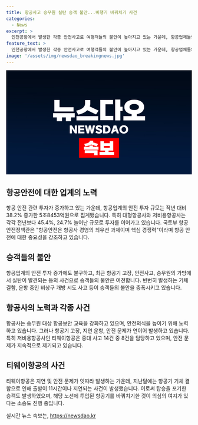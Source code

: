 ```yaml
---
title: 항공사고 승무원 실탄 승객 불안...비행기 바꿔치기 사건
categories:
  - News
excerpt: >
  인천공항에서 발생한 각종 안전사고로 여행객들의 불안이 높아지고 있는 가운데, 항공업체들의 안전투자가 늘어나고 있지만 여전히 사고는 빈번하다. 대형항공사와 저비용항공사가 각각 대규모로 투자하고 있으며, 최근 티웨이항공의 안전 문제로 논란이 일고 있다. 특히 이른바 기체 바꿔치기 의혹까지 불거지면서 승객들의 불만이 커지고 있으며, 이에 관련해 손해배상을 청구할 예정이라고 한다. (문단 요약)
feature_text: >
  인천공항에서 발생한 각종 안전사고로 여행객들의 불안이 높아지고 있는 가운데, 항공업체들의 안전투자가 늘어나고 있지만 여전히 사고는 빈번하다. 대형항공사와 저비용항공사가 각각 대규모로 투자하고 있으며, 최근 티웨이항공의 안전 문제로 논란이 일고 있다. 특히 이른바 기체 바꿔치기 의혹까지 불거지면서 승객들의 불만이 커지고 있으며, 이에 관련해 손해배상을 청구할 예정이라고 한다. (문단 요약)
image: '/assets/img/newsdao_breakingnews.jpg'
---
```


<p><img src="/assets/img/newsdao_breakingnews.jpg" alt="ontimetimes 속보" /></p>

<h2 data-ke-size="size26">항공안전에 대한 업계의 노력</h2>

<p data-ke-size="size16">항공 안전 관련 투자가 증가하고 있는 가운데, 항공업계의 안전 투자 규모는 작년 대비 38.2% 증가한 5조8453억원으로 집계됐습니다. 특히 대형항공사와 저비용항공사는 각각 전년보다 45.4%, 24.7% 늘어난 규모로 투자를 이어가고 있습니다. 국토부 항공안전정책관은 "항공안전은 항공사 경영의 최우선 과제이며 핵심 경쟁력"이라며 항공 안전에 대한 중요성을 강조하고 있습니다.</p>

<h2 data-ke-size="size26">승객들의 불안</h2>

<p data-ke-size="size16">항공업계의 안전 투자 증가에도 불구하고, 최근 항공기 고장, 안전사고, 승무원의 가방에서 실탄이 발견되는 등의 사건으로 승객들의 불안은 여전합니다. 빈번히 발생하는 기체 결함, 운항 중인 비상구 개방 시도 사고 등이 승객들의 불안을 증폭시키고 있습니다.</p>

<h2 data-ke-size="size26">항공사의 노력과 각종 사건</h2>

<p data-ke-size="size16">항공사는 승무원 대상 항공보안 교육을 강화하고 있으며, 안전의식을 높이기 위해 노력하고 있습니다. 그러나 항공기 고장, 지연 운항, 안전 문제가 연이어 발생하고 있습니다. 특히 저비용항공사인 티웨이항공은 중대 사고 14건 중 8건을 담당하고 있으며, 안전 문제가 지속적으로 제기되고 있습니다.</p>

<h2 data-ke-size="size26">티웨이항공의 사건</h2>

<p data-ke-size="size16">티웨이항공은 지연 및 안전 문제가 잇따라 발생하는 가운데, 지난달에는 항공기 기체 결함으로 인해 출발이 11시간이나 지연되는 사건이 발생했습니다. 이로써 탑승을 포기한 승객도 발생하였으며, 해당 노선에 투입된 항공기를 바꿔치기한 것이 의심의 여지가 있다는 소송도 진행 중입니다.</p>
실시간 뉴스 속보는, <a href="https://newsdao.kr" rel="dofollow">https://newsdao.kr</a>


